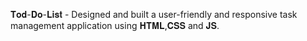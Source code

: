 𝐓𝐨𝐝-𝐃𝐨-𝐋𝐢𝐬𝐭 -
Designed and built a user-friendly and
responsive task management application
using 𝐇𝐓𝐌𝐋,𝐂𝐒𝐒 and 𝐉𝐒.
